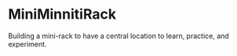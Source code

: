# MiniMinnitiRack
Building a mini-rack to have a central location to learn, practice, and experiment.
